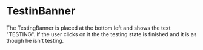 # TestinBanner

The TestingBanner is placed at the bottom left and shows the text "TESTING". If the user clicks on it the the testing state is finished and it is as though he isn't testing.
